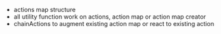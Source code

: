
- actions map structure
- all utility function work on actions, action map or action map creator
- chainActions to augment existing action map or react to existing action